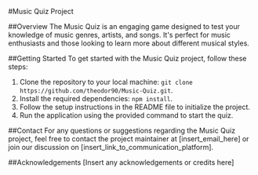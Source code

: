 #Music Quiz Project
 
##Overview
The Music Quiz is an engaging game designed to test your knowledge of music genres, artists, and songs. It's perfect for music enthusiasts and those looking to learn more about different musical styles.
 
 
##Getting Started
To get started with the Music Quiz project, follow these steps:
1. Clone the repository to your local machine: `git clone https://github.com/theodor90/Music-Quiz.git`.
2. Install the required dependencies: `npm install`.
3. Follow the setup instructions in the README file to initialize the project.
4. Run the application using the provided command to start the quiz.

 <!--
 How to Contribute
Contributions are what make the open-source community such an amazing place to learn, inspire, and create. Any contributions you make are **greatly appreciated**.
 
1. Fork the Project.
2. Create your Feature Branch (`git checkout -b feature/AmazingFeature`).
3. Commit your Changes (`git commit -m 'Add some AmazingFeature'`).
4. Push to the Branch (`git push origin feature/AmazingFeature`).
5. Open a Pull Request.
 
Please adhere to the coding style guidelines and ensure thorough testing of your changes before submitting a pull request.
 
 License
Distributed under the MIT License. See `LICENSE` for more information.
By contributing to this project, you agree that your contributions will be licensed under the same MIT License.
 -->
 
##Contact
For any questions or suggestions regarding the Music Quiz project, feel free to contact the project maintainer at [insert_email_here] or join our discussion on [insert_link_to_communication_platform].
 
##Acknowledgements
[Insert any acknowledgements or credits here]
